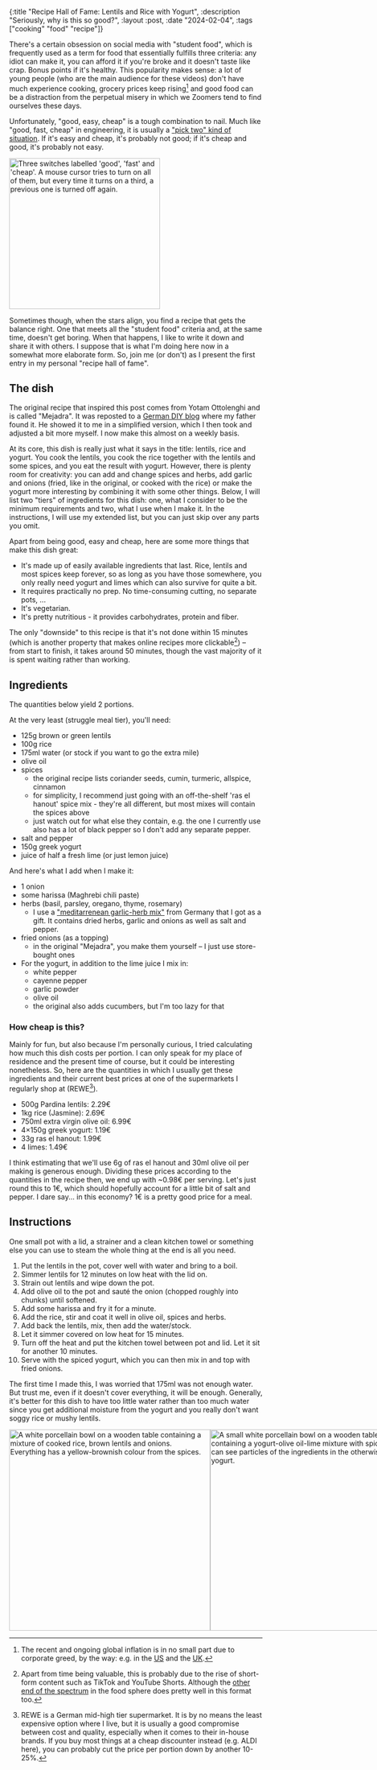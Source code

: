 {:title "Recipe Hall of Fame: Lentils and Rice with Yogurt",
 :description
 "Seriously, why is this so good?",
 :layout :post,
 :date "2024-02-04",
 :tags ["cooking" "food" "recipe"]}

There's a certain obsession on social media with "student food", which is frequently used as a term for food that essentially fulfills three criteria: any idiot can make it, you can afford it if you're broke and it doesn't taste like crap. Bonus points if it's healthy. This popularity makes sense: a lot of young people (who are the main audience for these videos) don't have much experience cooking, grocery prices keep rising[^1] and good food can be a distraction from the perpetual misery in which we Zoomers tend to find ourselves these days.

[^1]: The recent and ongoing global inflation is in no small part due to corporate greed, by the way: e.g. in the [US](https://www.theguardian.com/business/2024/jan/19/us-inflation-caused-by-corporate-profits) and the [UK](https://www.theguardian.com/business/2023/dec/07/greedflation-corporate-profiteering-boosted-global-prices-study).

Unfortunately, "good, easy, cheap" is a tough combination to nail. Much like "good, fast, cheap" in engineering, it is usually a ["pick two" kind of situation](https://fastgood.cheap/). If it's easy and cheap, it's probably not good; if it's cheap and good, it's probably not easy.

<img src="https://media1.tenor.com/m/MMo0-RBWN40AAAAC/dadjokes-good.gif" height="300" alt="Three switches labelled 'good', 'fast' and 'cheap'. A mouse cursor tries to turn on all of them, but every time it turns on a third, a previous one is turned off again.">

Sometimes though, when the stars align, you find a recipe that gets the balance right. One that meets all the "student food" criteria and, at the same time, doesn't get boring. When that happens, I like to write it down and share it with others. I suppose that is what I'm doing here now in a somewhat more elaborate form. So, join me (or don't) as I present the first entry in my personal "recipe hall of fame".

## The dish

The original recipe that inspired this post comes from Yotam Ottolenghi and is called "Mejadra". It was reposted to a [German DIY blog](https://schoen-bei-dir.com/kochenundbacken/mejadra-mit-gurkenyogurt-ein-rezept-nach-ottolenghi/) where my father found it. He showed it to me in a simplified version, which I then took and adjusted a bit more myself. I now make this almost on a weekly basis.

At its core, this dish is really just what it says in the title: lentils, rice and yogurt. You cook the lentils, you cook the rice together with the lentils and some spices, and you eat the result with yogurt. However, there is plenty room for creativity: you can add and change spices and herbs, add garlic and onions (fried, like in the original, or cooked with the rice) or make the yogurt more interesting by combining it with some other things. Below, I will list two "tiers" of ingredients for this dish: one, what I consider to be the minimum requirements and two, what I use when I make it. In the instructions, I will use my extended list, but you can just skip over any parts you omit.

Apart from being good, easy and cheap, here are some more things that make this dish great:

- It's made up of easily available ingredients that last. Rice, lentils and most spices keep forever, so as long as you have those somewhere, you only really need yogurt and limes which can also survive for quite a bit.
- It requires practically no prep. No time-consuming cutting, no separate pots, ... 
- It's vegetarian.
- It's pretty nutritious - it provides carbohydrates, protein and fiber.

The only "downside" to this recipe is that it's not done within 15 minutes (which is another property that makes online recipes more clickable[^2]) – from start to finish, it takes around 50 minutes, though the vast majority of it is spent waiting rather than working.

[^2]: Apart from time being valuable, this is probably due to the rise of short-form content such as TikTok and YouTube Shorts. Although the [other end of the spectrum](https://youtube.com/shorts/e5WCJjMx6aM) in the food sphere does pretty well in this format too.

## Ingredients

The quantities below yield 2 portions.

At the very least (struggle meal tier), you'll need:

- 125g brown or green lentils
- 100g rice
- 175ml water (or stock if you want to go the extra mile)
- olive oil
- spices 
  - the original recipe lists coriander seeds, cumin, turmeric, allspice, cinnamon
  - for simplicity, I recommend just going with an off-the-shelf 'ras el hanout' spice mix - they're all different, but most mixes will contain the spices above
  - just watch out for what else they contain, e.g. the one I currently use also has a lot of black pepper so I don't add any separate pepper.
- salt and pepper
- 150g greek yogurt
- juice of half a fresh lime (or just lemon juice)

And here's what I add when I make it:

- 1 onion
- some harissa (Maghrebi chili paste)
- herbs (basil, parsley, oregano, thyme, rosemary)
  - I use a ["meditarrenean garlic-herb mix"](https://www.lausitzer-knoblauch.de/produkt/knoblauchkraeuter-mediterran/) from Germany that I got as a gift. It contains dried herbs, garlic and onions as well as salt and pepper. 
- fried onions (as a topping)
  - in the original "Mejadra", you make them yourself – I just use store-bought ones
- For the yogurt, in addition to the lime juice I mix in:
  - white pepper
  - cayenne pepper
  - garlic powder
  - olive oil
  - the original also adds cucumbers, but I'm too lazy for that


### How cheap is this?

Mainly for fun, but also because I'm personally curious, I tried calculating how much this dish costs per portion. I can only speak for my place of residence and the present time of course, but it could be interesting nonetheless. So, here are the quantities in which I usually get these ingredients and their current best prices at one of the supermarkets I regularly shop at (REWE[^3]).

[^3]: REWE is a German mid-high tier supermarket. It is by no means the least expensive option where I live, but it is usually a good compromise between cost and quality, especially when it comes to their in-house brands. If you buy most things at a cheap discounter instead (e.g. ALDI here), you can probably cut the price per portion down by another 10-25%.

- 500g Pardina lentils: 2.29€
- 1kg rice (Jasmine): 2.69€
- 750ml extra virgin olive oil: 6.99€
- 4×150g greek yogurt: 1.19€
- 33g ras el hanout: 1.99€
- 4 limes: 1.49€

I think estimating that we'll use 6g of ras el hanout and 30ml olive oil per making is generous enough. Dividing these prices according to the quantities in the recipe then, we end up with ~0.98€ per serving. Let's just round this to 1€, which should hopefully account for a little bit of salt and pepper. I dare say... in this economy? 1€ is a pretty good price for a meal.


## Instructions

One small pot with a lid, a strainer and a clean kitchen towel or something else you can use to steam the whole thing at the end is all you need.

1. Put the lentils in the pot, cover well with water and bring to a boil.
2. Simmer lentils for 12 minutes on low heat with the lid on.
3. Strain out lentils and wipe down the pot.
4. Add olive oil to the pot and sauté the onion (chopped roughly into chunks) until softened.
5. Add some harissa and fry it for a minute.
6. Add the rice, stir and coat it well in olive oil, spices and herbs.
7. Add back the lentils, mix, then add the water/stock.
8. Let it simmer covered on low heat for 15 minutes.
9. Turn off the heat and put the kitchen towel between pot and lid. Let it sit for another 10 minutes.
10. Serve with the spiced yogurt, which you can then mix in and top with fried onions.

The first time I made this, I was worried that 175ml was not enough water. But trust me, even if it doesn't cover everything, it will be enough. Generally, it's better for this dish to have too little water rather than too much water since you get additional moisture from the yogurt and you really don't want soggy rice or mushy lentils.

<div style="display: flex;">
    <img src="/img/lentil-rice/bowl.jpg" height="400" alt="A white porcellain bowl on a wooden table containing a mixture of cooked rice, brown lentils and onions. Everything has a yellow-brownish colour from the spices.">
    <img src="/img/lentil-rice/yogurt.jpg" height="400" alt="A small white porcellain bowl on a wooden table containing a yogurt-olive oil-lime mixture with spices. You can see particles of the ingredients in the otherwise white yogurt.">
</div>

